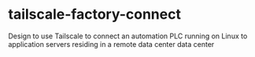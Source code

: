 # tailscale-factory-connect
Design to use Tailscale to connect an automation PLC running on Linux to application servers residing in a remote data center data center
